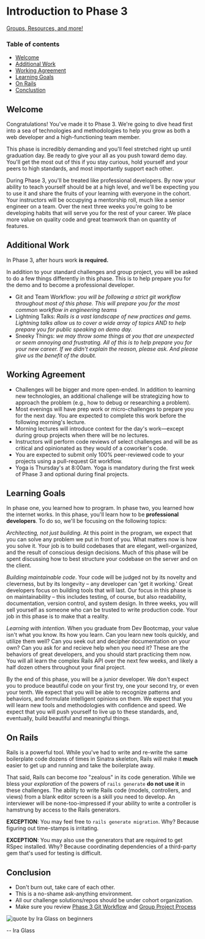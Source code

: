 # Introduction to Phase 3

[Groups, Resources, and more!](../../../wiki)

### Table of contents
* [Welcome](#welcome)
* [Additional Work](#additional-work)
* [Working Agreement](#working-agreement)
* [Learning Goals](#learning-goals)
* [On Rails](#on-rails)
* [Conclustion](#conclusion)

## Welcome

Congratulations! You've made it to Phase 3. We're going to
dive head first into a sea of technologies and methodologies to help you grow as both a web developer and a high-functioning team member.

This phase is incredibly demanding and you'll feel stretched right up
until graduation day. Be ready to give your all as you push toward demo day.
You'll get the most out of this if you stay curious, hold yourself and your
peers to high standards, and most importantly support each other.

During Phase 3, you'll be treated like professional developers.  By now your ability to teach yourself should be at a high level, and we'll be expecting you to use it and share the fruits of your learning with everyone in the cohort. Your instructors will be occupying a mentorship roll, much like a senior engineer on a team. Over the next three weeks you're going to be developing habits that will serve you for the rest of your career. We place more value on quality code and great teamwork than on quantity of features.

## Additional Work

In Phase 3, after hours work **is required.**

In addition to your standard challenges and group project, you will be
asked to do a few things differently in this phase.  This is to help
prepare you for the demo and to become a professional developer.

- Git and Team Workflow: *you will be following a strict git workflow throughout
most of this phase.  This will prepare you for the most common workflow
in engineering teams*
- Lightning Talks: *Rails is a vast landscape of new practices and gems.
Lightning talks allow us to cover a wide array of topics AND to help
prepare you for public speaking on demo day.*
- Sneeky Things: *we may throw some things at you that are unexpected or
seem annoying and frustrating.  All of this is to help prepare you for
your new career.  If we didn't
explain the reason, please ask.  And please give us the benefit of the
doubt.*

## Working Agreement

- Challenges will be bigger and more open-ended. In addition to learning new technologies, an additional challenge will be strategizing how to approach the problem (e.g., how to debug or researching a problem).
- Most evenings will have prep work or micro-challenges to prepare you for the next day. You are expected to complete this work before the following morning's lecture.
- Morning lectures will introduce context for the day's work—except during group projects when there will be no lectures.
- Instructors will perform code reviews of select challenges and will be as critical and opinionated as they would of a coworker's code.
- You are expected to submit only 100% peer-reviewed code to your projects using a pull-request Git workflow.
- Yoga is Thursday's at 8:00am. Yoga is mandatory during the first week of Phase 3 and optional during final projects.

## Learning Goals

In phase one, you learned how to program. In phase two, you learned how
the internet works. In this phase, you'll learn how to be
**professional developers**. To do so, we'll be focusing on the following topics:

_*Architecting, not just building*_. At this point in the program, we expect that you can solve any problem we put in front of you. What matters now is how you solve it. Your job is to build codebases that are elegant, well-organized, and the result of conscious design decisions. Much of this phase will be spent discussing how to best structure your codebase on the server and on the client.

_*Building maintainable code*_. Your code will be judged not by its novelty and cleverness, but by its longevity – any developer can 'get it working.' Great developers focus on building tools that will last. Our focus in this phase is on maintainability – this includes testing, of course, but also readability, documentation, version control, and system design. In three weeks, you will sell yourself as someone who can be trusted to write production code. Your job in this phase is to make that a reality.

_*Learning with intention*_. When you graduate from Dev Bootcmap, your value isn't what you know. Its how you learn. Can you learn new tools quickly, and utilize them well? Can you seek out and decipher documentation on your own? Can you ask for and recieve help when you need it? These are the behaviors of great developers, and you should start practicing them now. You will all learn the complex Rails API over the next few weeks, and likely a half dozen others throughout your final project.

By the end of this phase, you will be a junior developer. We don't expect you to produce beautiful code on your first try, one your second try, or even your tenth. We expect that you will be able to recognize patterns and behaviors, and formulate intelligent opinions on them. We expect that you will learn new tools and methodologies with confidence and speed. We expect that you will push yourself to live up to these standards, and, eventually, build beautiful and meaningful things.

## On Rails

Rails is a powerful tool.  While you've had to write and re-write the same
boilerplate code dozens of times in Sinatra skeleton, Rails will make it
**much** easier to get up and running and take the boilerplate away.

That said, Rails can become _too_ "zealous" in its code generation.  While we
bless your *exploration* of the powers of `rails generate` **do not use it** in
these challenges.  The ability to write Rails code (models, controllers, and
views) from a blank editor screen is a skill you need to develop.  An
interviewer will be none-too-impressed if your ability to write a controller is
hamstrung by access to the Rails generators.

**EXCEPTION**:  You may feel free to `rails generate migration`.  Why?  Because
figuring out time-stamps is irritating.

**EXCEPTION**:  You may also use the generators that are required to get RSpec
installed.  Why?  Because coordinating dependencies of a third-party gem that's
used for testing is difficult.


## Conclusion

- Don't burn out, take care of each other.
- This is a no-shame ask-anything environment.
- All our challenge solutions/repos should be under cohort organization.
- Make sure you review [Phase 3 Git Workflow](./git-workflow.md#phase-3-github-workflow) and [Group Project
Process](./group_project_process.md)

![quote by Ira Glass on beginners](ira-glass-quote.jpg)

-- Ira Glass
